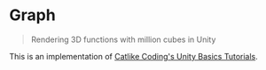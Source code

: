 # Graph

> Rendering 3D functions with million cubes in Unity

This is an implementation of [Catlike Coding's Unity Basics Tutorials](https://catlikecoding.com/unity/tutorials/basics).